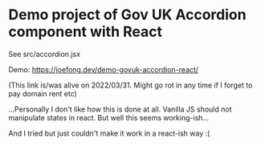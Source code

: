 # Demo project of Gov UK Accordion component with React

See src/accordion.jsx

Demo: https://joefong.dev/demo-govuk-accordion-react/

(This link is/was alive on 2022/03/31. Might go rot in any time if I forget to pay domain rent etc)

...Personally I don't like how this is done at all.
Vanilla JS should not manipulate states in react. 
But well this seems working-ish...

And I tried but just couldn't make it work in a react-ish way :(